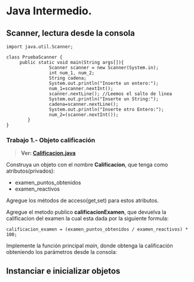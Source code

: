 # Java Intermedio.

## Scanner, lectura desde la consola

	import java.util.Scanner;

	class PruebaScanner {
	     public static void main(String args[]){
	                Scanner scanner = new Scanner(System.in);
	                int num_1, num_2;
	                String cadena;
	                System.out.println("Inserte un entero:");
	                num_1=scanner.nextInt();
	                scanner.nextLine(); //Leemos el salto de linea
	                System.out.println("Inserte un String:");
	                cadena=scanner.nextLine();
	                System.out.println("Inserte otro Entero:");
	                num_2=(scanner.nextInt());
	        }
	}

<H3 id='trabajo-1'>Trabajo 1.- Objeto calificación</H3>

> **Ver: [Calificacion.java](Calificacion.java)**


Construya un objeto con el nombre **Calificacion**, que tenga como atributos(privados):

- examen_puntos_obtenidos
- examen_reactivos

Agregue los métodos de acceso(get,set) para estos atributos.

Agregue el metodo publico **calificacionExamen**, que devuelva la calificacion del examen la cual esta dada por la siguiente formula:

 	calificacion_examen = (examen_puntos_obtenidos / examen_reactivos) * 100;  

Implemente la función principal _main_, donde obtenga la calificación obteniendo los parámetros desde la consola:
 

<H2 id='instanciar-inicializar'>Instanciar e inicializar objetos</H2>
